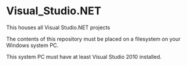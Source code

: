 # Visual_Studio.NET
This houses all Visual Studio.NET projects

The contents of this repository must be placed on a filesystem on your Windows system PC.

This system PC must have at least Visual Studio 2010 installed.
